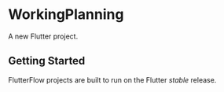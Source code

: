 # WorkingPlanning

A new Flutter project.

## Getting Started

FlutterFlow projects are built to run on the Flutter _stable_ release.
